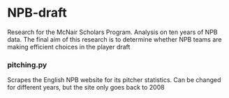 # NPB-draft
Research for the McNair Scholars Program.
Analysis on ten years of NPB data.
The final aim of this research is to determine whether NPB teams are making efficient choices in the player draft

### pitching.py
Scrapes the English NPB website for its pitcher statistics. 
Can be changed for different years, but the site only goes back to 2008
